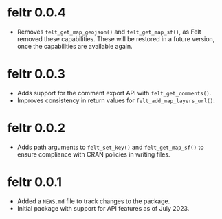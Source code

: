 # feltr 0.0.4

* Removes `felt_get_map_geojson()` and `felt_get_map_sf()`, as Felt removed these capabilities.
These will be restored in a future version, once the capabilities are available again.

# feltr 0.0.3

* Adds support for the comment export API with `felt_get_comments()`.
* Improves consistency in return values for `felt_add_map_layers_url()`.

# feltr 0.0.2

* Adds path arguments to `felt_set_key()` and `felt_get_map_sf()` to ensure compliance with CRAN policies in writing files.

# feltr 0.0.1

* Added a `NEWS.md` file to track changes to the package.
* Initial package with support for API features as of July 2023.
